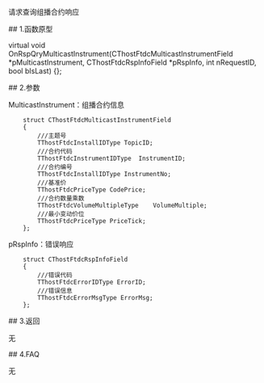 <p>请求查询组播合约响应</p>
<span class="anchor" id="759004a9-66c5-4a77-80e7-83c51e061e18"></span>
## 1.函数原型
<p>virtual void OnRspQryMulticastInstrument(CThostFtdcMulticastInstrumentField *pMulticastInstrument, CThostFtdcRspInfoField *pRspInfo, int nRequestID, bool bIsLast) {};</p>
<span class="anchor" id="59d6384f-30ed-4fda-92d2-720e0513731b"></span>
## 2.参数
<p>MulticastInstrument：组播合约信息</p>
<pre><code>    struct CThostFtdcMulticastInstrumentField
    {
        ///主题号
        TThostFtdcInstallIDType TopicID;
        ///合约代码
        TThostFtdcInstrumentIDType  InstrumentID;
        ///合约编号
        TThostFtdcInstallIDType InstrumentNo;
        ///基准价
        TThostFtdcPriceType CodePrice;
        ///合约数量乘数
        TThostFtdcVolumeMultipleType    VolumeMultiple;
        ///最小变动价位
        TThostFtdcPriceType PriceTick;
    };
</code></pre>
<p>pRspInfo：错误响应</p>
<pre><code>    struct CThostFtdcRspInfoField
    {
        ///错误代码
        TThostFtdcErrorIDType ErrorID;
        ///错误信息
        TThostFtdcErrorMsgType ErrorMsg;
    };
</code></pre>
<span class="anchor" id="799f0096-627f-4e63-b4c7-0c24dbce759c"></span>
## 3.返回
<p>无</p>
<span class="anchor" id="5b39b1e4-83a0-419b-a839-e756b3a03320"></span>
## 4.FAQ
<p>无</p>
